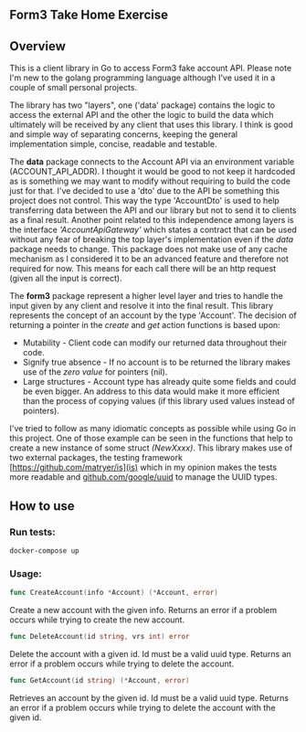 Form3 Take Home Exercise
----

Overview
----
This is a client library in Go to access Form3 fake account API. Please note I'm new to the golang programming language 
although I've used it in a couple of small personal projects.

The library has two "layers", one ('data' package) contains the logic to access the external API and the other the logic 
to build the data which ultimately will be received by any client that uses this library. 
I think is good and simple way of separating concerns, keeping the general implementation simple, concise, 
readable and testable.

The **data** package connects to the Account API via an environment variable (ACCOUNT_API_ADDR). I thought it would be 
good to not keep it hardcoded as is something we may want to modify without requiring to build the code just for that. 
I've decided to use a 'dto' due to the API be something this project does not control. This way the type 'AccountDto'
is used to help transferring data between the API and our library but not to send it to clients as a final result.
Another point related to this independence among layers is the interface _'AccountApiGateway'_ which states a contract 
that can be used without any fear of breaking the top layer's implementation even if the _data_ package needs to change. 
This package does not make use of any cache mechanism as I considered it to be an advanced feature and therefore not 
required for now. This means for each call there will be an http request (given all the input is correct).

The **form3** package represent a higher level layer and tries to handle the input given by any 
client and resolve it into the final result. This library represents the concept of an 
account by the type 'Account'. The decision of returning a pointer in the _create_ and _get_ action functions is based
upon:

* Mutability - Client code can modify our returned data throughout their code.
* Signify true absence - If no account is to be returned the library makes use of the _zero value_ for pointers (nil).
* Large structures - Account type has already quite some fields and could be even bigger. An address to this data would 
  make it more efficient than the process of copying values (if this library used values instead of pointers).
  
I've tried to follow as many idiomatic concepts as possible while using Go in this project. One of those example can be 
seen in the functions that help to create a new instance of some struct _(NewXxxx)_. This library makes use of two 
external packages, the testing framework [https://github.com/matryer/is](is) which in my opinion makes the tests more 
readable and [github.com/google/uuid](uuid) to manage the UUID types.

How to use
----

### Run tests:

```
docker-compose up
````

### Usage:

```go
func CreateAccount(info *Account) (*Account, error)
```
Create a new account with the given info. Returns an error if a problem occurs while trying to create the new account.

```go
func DeleteAccount(id string, vrs int) error
```

Delete the account with a given id. Id must be a valid uuid type.
Returns an error if a problem occurs while trying to delete the account.

```go
func GetAccount(id string) (*Account, error)
```
Retrieves an account by the given id. Id must be a valid uuid type.
Returns an error if a problem occurs while trying to delete the account with the given id.


